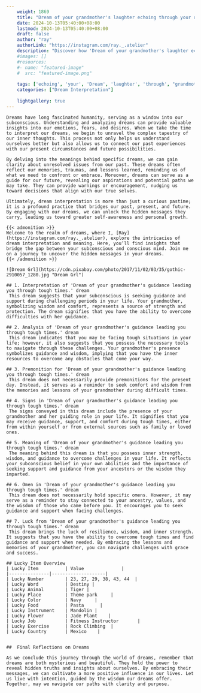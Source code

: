 ```yaml
---
    weight: 1869
    title: "Dream of your grandmother's laughter echoing through your dreams."  # Assuming 'title' column exists
    date: 2024-10-13T05:40:00+08:00
    lastmod: 2024-10-13T05:40:00+08:00
    draft: false
    author: "ray"
    authorLink: "https://instagram.com/ray._.atelier"
    description: "Discover how 'Dream of your grandmother's laughter echoing through your dreams.' can interpret your future and uncover its significant meanings in your life."
    #images: []
    #resources:
    #- name: "featured-image"
    #  src: "featured-image.png"
    
    tags: ['echoing', 'your', 'Dream', 'laughter', 'through', "grandmother's", 'of', 'dreams.']
    categories: ["Dream Interpretation"]
    
    lightgallery: true
---
```

    
    Dreams have long fascinated humanity, serving as a window into our subconscious. Understanding and analyzing dreams can provide valuable insights into our emotions, fears, and desires. When we take the time to interpret our dreams, we begin to unravel the complex tapestry of our inner thoughts. This process not only helps us understand ourselves better but also allows us to connect our past experiences with our present circumstances and future possibilities.
    
    By delving into the meanings behind specific dreams, we can gain clarity about unresolved issues from our past. These dreams often reflect our memories, traumas, and lessons learned, reminding us of what we need to confront or embrace. Moreover, dreams can serve as a guide for our future, revealing our aspirations and potential paths we may take. They can provide warnings or encouragement, nudging us toward decisions that align with our true selves.
    
    Ultimately, dream interpretation is more than just a curious pastime; it is a profound practice that bridges our past, present, and future. By engaging with our dreams, we can unlock the hidden messages they carry, leading us toward greater self-awareness and personal growth.
    
    {{< admonition >}}
    Welcome to the realm of dreams, where I, [Ray](https://instagram.com/ray._.atelier), explore the intricacies of dream interpretation and meaning. Here, you’ll find insights that bridge the gap between your subconscious and conscious mind. Join me on a journey to uncover the hidden messages in your dreams.
    {{< /admonition >}}
    
    ![Dream Grl](https://cdn.pixabay.com/photo/2017/11/02/03/35/gothic-2910057_1280.jpg "Dream Grl")
    
    ## 1. Interpretation of 'Dream of your grandmother's guidance leading you through tough times.' dream
     This dream suggests that your subconscious is seeking guidance and support during challenging periods in your life. Your grandmother, symbolizing wisdom and comfort, represents a source of strength and protection. The dream signifies that you have the ability to overcome difficulties with her guidance.
    
    ## 2. Analysis of 'Dream of your grandmother's guidance leading you through tough times.' dream
     This dream indicates that you may be facing tough situations in your life; however, it also suggests that you possess the necessary tools to navigate through these challenges. Your grandmother's presence symbolizes guidance and wisdom, implying that you have the inner resources to overcome any obstacles that come your way.
    
    ## 3. Premonition for 'Dream of your grandmother's guidance leading you through tough times.' dream
     This dream does not necessarily provide premonitions for the present day. Instead, it serves as a reminder to seek comfort and wisdom from the memories and lessons of your grandmother during difficult times.
    
    ## 4. Signs in 'Dream of your grandmother's guidance leading you through tough times.' dream
     The signs conveyed in this dream include the presence of your grandmother and her guiding role in your life. It signifies that you may receive guidance, support, and comfort during tough times, either from within yourself or from external sources such as family or loved ones.
    
    ## 5. Meaning of 'Dream of your grandmother's guidance leading you through tough times.' dream
     The meaning behind this dream is that you possess inner strength, wisdom, and guidance to overcome challenges in your life. It reflects your subconscious belief in your own abilities and the importance of seeking support and guidance from your ancestors or the wisdom they imparted.
    
    ## 6. Omen in 'Dream of your grandmother's guidance leading you through tough times.' dream
     This dream does not necessarily hold specific omens. However, it may serve as a reminder to stay connected to your ancestry, values, and the wisdom of those who came before you. It encourages you to seek guidance and support when facing challenges.
    
    ## 7. Luck from 'Dream of your grandmother's guidance leading you through tough times.' dream
     This dream brings the luck of resilience, wisdom, and inner strength. It suggests that you have the ability to overcome tough times and find guidance and support when needed. By embracing the lessons and memories of your grandmother, you can navigate challenges with grace and success.
    
    ## Lucky Item Overview
    | Lucky Item          | Value              |
    |---------------|--------------------|
    | Lucky Number        | 23, 27, 29, 38, 43, 44  |
    | Lucky Word          | Destiny |
    | Lucky Animal        | Tiger |
    | Lucky Place         | Theme park     |
    | Lucky Color         | Navy     |
    | Lucky Food          | Pasta      |
    | Lucky Instrument    | Mandolin |
    | Lucky Flower        | Jade Plant    |
    | Lucky Job           | Fitness Instructor       |
    | Lucky Exercise      | Rock Climbing  |
    | Lucky Country       | Mexico    |
    
    
    ##  Final Reflections on Dreams
    
    As we conclude this journey through the world of dreams, remember that dreams are both mysterious and beautiful. They hold the power to reveal hidden truths and insights about ourselves. By embracing their messages, we can cultivate a more positive influence in our lives. Let us live with intention, guided by the wisdom our dreams offer. Together, may we navigate our paths with clarity and purpose.
    